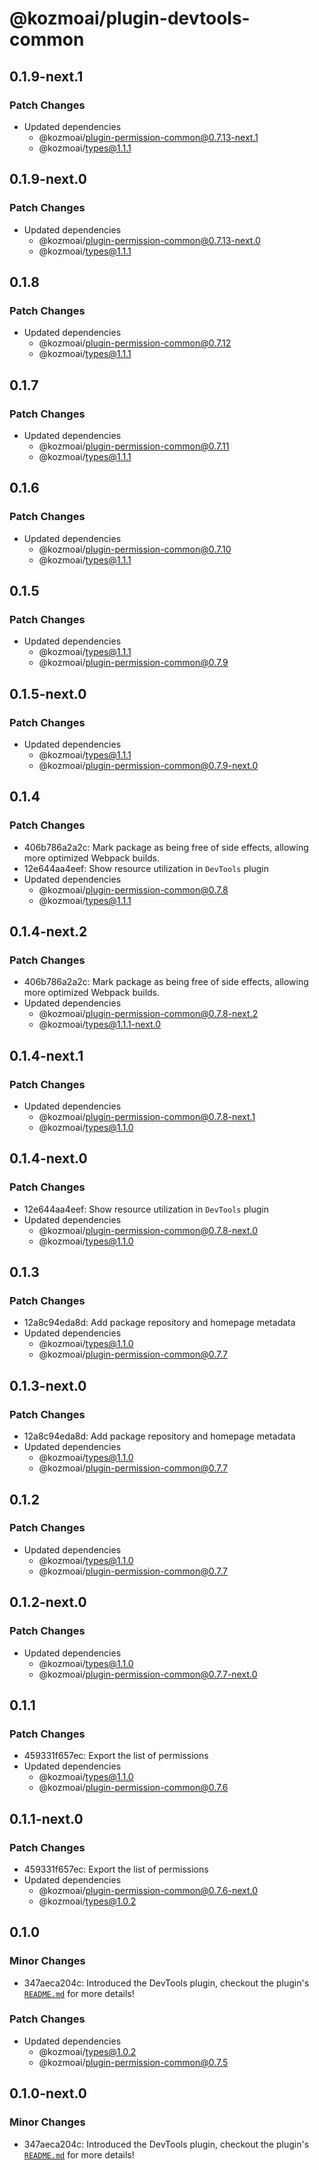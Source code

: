 # @kozmoai/plugin-devtools-common

## 0.1.9-next.1

### Patch Changes

- Updated dependencies
  - @kozmoai/plugin-permission-common@0.7.13-next.1
  - @kozmoai/types@1.1.1

## 0.1.9-next.0

### Patch Changes

- Updated dependencies
  - @kozmoai/plugin-permission-common@0.7.13-next.0
  - @kozmoai/types@1.1.1

## 0.1.8

### Patch Changes

- Updated dependencies
  - @kozmoai/plugin-permission-common@0.7.12
  - @kozmoai/types@1.1.1

## 0.1.7

### Patch Changes

- Updated dependencies
  - @kozmoai/plugin-permission-common@0.7.11
  - @kozmoai/types@1.1.1

## 0.1.6

### Patch Changes

- Updated dependencies
  - @kozmoai/plugin-permission-common@0.7.10
  - @kozmoai/types@1.1.1

## 0.1.5

### Patch Changes

- Updated dependencies
  - @kozmoai/types@1.1.1
  - @kozmoai/plugin-permission-common@0.7.9

## 0.1.5-next.0

### Patch Changes

- Updated dependencies
  - @kozmoai/types@1.1.1
  - @kozmoai/plugin-permission-common@0.7.9-next.0

## 0.1.4

### Patch Changes

- 406b786a2a2c: Mark package as being free of side effects, allowing more optimized Webpack builds.
- 12e644aa4eef: Show resource utilization in `DevTools` plugin
- Updated dependencies
  - @kozmoai/plugin-permission-common@0.7.8
  - @kozmoai/types@1.1.1

## 0.1.4-next.2

### Patch Changes

- 406b786a2a2c: Mark package as being free of side effects, allowing more optimized Webpack builds.
- Updated dependencies
  - @kozmoai/plugin-permission-common@0.7.8-next.2
  - @kozmoai/types@1.1.1-next.0

## 0.1.4-next.1

### Patch Changes

- Updated dependencies
  - @kozmoai/plugin-permission-common@0.7.8-next.1
  - @kozmoai/types@1.1.0

## 0.1.4-next.0

### Patch Changes

- 12e644aa4eef: Show resource utilization in `DevTools` plugin
- Updated dependencies
  - @kozmoai/plugin-permission-common@0.7.8-next.0
  - @kozmoai/types@1.1.0

## 0.1.3

### Patch Changes

- 12a8c94eda8d: Add package repository and homepage metadata
- Updated dependencies
  - @kozmoai/types@1.1.0
  - @kozmoai/plugin-permission-common@0.7.7

## 0.1.3-next.0

### Patch Changes

- 12a8c94eda8d: Add package repository and homepage metadata
- Updated dependencies
  - @kozmoai/types@1.1.0
  - @kozmoai/plugin-permission-common@0.7.7

## 0.1.2

### Patch Changes

- Updated dependencies
  - @kozmoai/types@1.1.0
  - @kozmoai/plugin-permission-common@0.7.7

## 0.1.2-next.0

### Patch Changes

- Updated dependencies
  - @kozmoai/types@1.1.0
  - @kozmoai/plugin-permission-common@0.7.7-next.0

## 0.1.1

### Patch Changes

- 459331f657ec: Export the list of permissions
- Updated dependencies
  - @kozmoai/types@1.1.0
  - @kozmoai/plugin-permission-common@0.7.6

## 0.1.1-next.0

### Patch Changes

- 459331f657ec: Export the list of permissions
- Updated dependencies
  - @kozmoai/plugin-permission-common@0.7.6-next.0
  - @kozmoai/types@1.0.2

## 0.1.0

### Minor Changes

- 347aeca204c: Introduced the DevTools plugin, checkout the plugin's [`README.md`](https://github.com/kozmoai/glint/tree/master/plugins/devtools) for more details!

### Patch Changes

- Updated dependencies
  - @kozmoai/types@1.0.2
  - @kozmoai/plugin-permission-common@0.7.5

## 0.1.0-next.0

### Minor Changes

- 347aeca204c: Introduced the DevTools plugin, checkout the plugin's [`README.md`](https://github.com/kozmoai/glint/tree/master/plugins/devtools) for more details!
